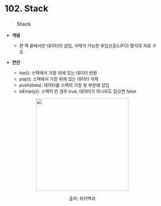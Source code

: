 # 102. Stack

> ### Stack
* **개념**
    - 한 쪽 끝에서만 데이터의 삽입, 삭제가 가능한 후입선출(LIFO) 형식의 자료 구조

* **연산**
    - top(): 스택에서 가장 위에 있는 데이터 반환
    - pop(): 스택에서 가장 위에 있는 데이터 삭제
    - push(data): 데이터를 스택의 가장 윗 부분에 삽입
    - isEmpty(): 스택이 빈 경우 true, 데이터가 하나라도 있으면 false
<p align= center> 
<img src= "https://upload.wikimedia.org/wikipedia/commons/thumb/2/29/Data_stack.svg/600px-Data_stack.svg.png" weight = "450px" height = "300px"></img>
</p>
<p align= center> 출처: 위키백과</p>